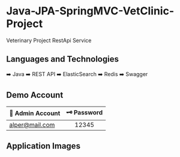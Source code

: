# Java-JPA-SpringMVC-VetClinic-Project

Veterinary Project RestApi Service

## Languages and Technologies 


➡️ Java
➡️ REST API
➡️ ElasticSearch
➡️ Redis
➡️ Swagger

## Demo Account

| 🔐 Admin Account | 🗝️ Password |
| ------------- |:-------------:|
| alper@mail.com	 | 12345 |


## Application Images

